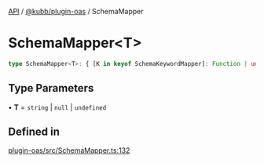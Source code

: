 [API](../../../packages.md) / [@kubb/plugin-oas](../index.md) / SchemaMapper

# SchemaMapper\<T\>

```ts
type SchemaMapper<T>: { [K in keyof SchemaKeywordMapper]: Function | undefined };
```

## Type Parameters

• **T** = `string` \| `null` \| `undefined`

## Defined in

[plugin-oas/src/SchemaMapper.ts:132](https://github.com/kubb-project/kubb/blob/ff80665146ae086e044807d0072fda660e72e1fd/packages/plugin-oas/src/SchemaMapper.ts#L132)

